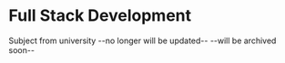 # Full Stack Development

Subject from university
--no longer will be updated--
--will be archived soon--

